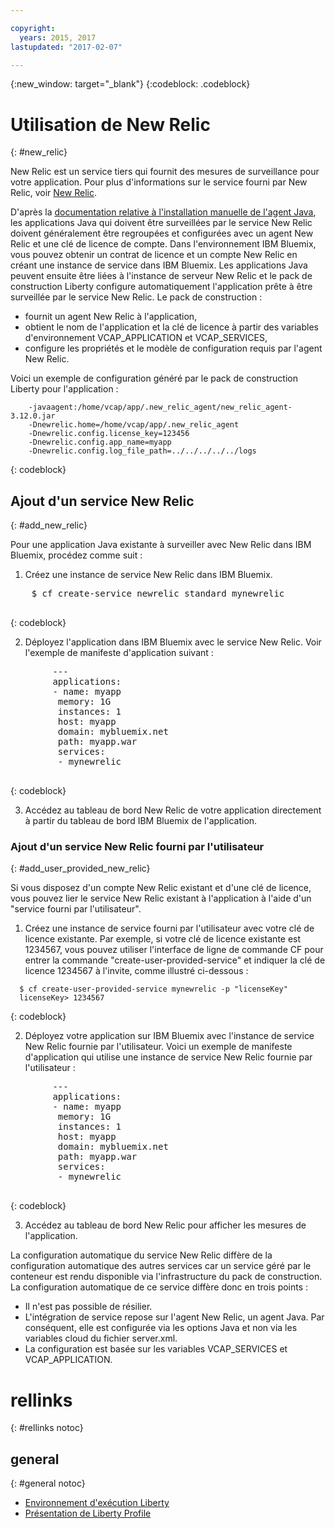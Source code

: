 ```yaml
---

copyright:
  years: 2015, 2017
lastupdated: "2017-02-07"

---
```


{:new_window: target="_blank"}
{:codeblock: .codeblock}

# Utilisation de New Relic
{: #new_relic}

New Relic est un service tiers qui fournit des mesures de surveillance pour votre application. Pour
plus d'informations sur le service fourni par New Relic, voir [New
Relic](http://newrelic.com/java).

D'après la [documentation relative à l'installation manuelle de l'agent Java](https://docs.newrelic.com/docs/agents/java-agent/installation/java-agent-manual-installation), les applications Java qui doivent être surveillées par le service New Relic doivent généralement être regroupées et configurées avec un agent New Relic et une clé de licence de compte. Dans l'environnement IBM Bluemix, vous pouvez obtenir un contrat de licence et un compte New Relic en créant une instance de service dans IBM Bluemix. Les
applications Java peuvent ensuite être liées à l'instance de serveur New Relic et le pack de construction Liberty configure automatiquement l'application prête à être surveillée par le service New Relic.
Le
pack de construction :

* fournit un agent New Relic à l'application,
* obtient le nom de l'application et la clé de licence à partir des variables d'environnement VCAP_APPLICATION et VCAP_SERVICES,
* configure les propriétés et le modèle de configuration requis par l'agent New Relic.

Voici
un exemple de configuration généré par le pack de construction Liberty
pour l'application :

```
    -javaagent:/home/vcap/app/.new_relic_agent/new_relic_agent-3.12.0.jar
    -Dnewrelic.home=/home/vcap/app/.new_relic_agent
    -Dnewrelic.config.license_key=123456
    -Dnewrelic.config.app_name=myapp
    -Dnewrelic.config.log_file_path=../../../../../logs
```
{: codeblock}

## Ajout d'un service New Relic
{: #add_new_relic}

Pour une application Java existante à surveiller avec New Relic dans IBM Bluemix, procédez comme suit :
1. Créez une instance de service New Relic dans IBM Bluemix.

  <pre>
    $ cf create-service newrelic standard mynewrelic
  </pre>
  {: codeblock}

2. Déployez l'application dans IBM Bluemix avec le service New Relic.  Voir l'exemple de manifeste d'application suivant :

  <pre>
        &dash;&dash;&dash;
        applications:
        - name: myapp
         memory: 1G
         instances: 1
         host: myapp
         domain: mybluemix.net
         path: myapp.war
         services:
         - mynewrelic
  </pre>
  {: codeblock}

3. Accédez au tableau de bord New Relic de votre application directement à partir du tableau de bord IBM Bluemix de l'application.

### Ajout d'un service New Relic fourni par l'utilisateur
{: #add_user_provided_new_relic}

Si vous disposez d'un compte New
Relic existant et d'une clé de licence, vous pouvez lier le service New Relic
existant à l'application à l'aide d'un "service fourni par
l'utilisateur".

1. Créez une instance de service fourni par l'utilisateur avec votre clé
de licence existante.  Par exemple, si votre clé de licence existante est
1234567, vous pouvez utiliser l'interface de ligne de
commande CF pour entrer la commande "create-user-provided-service" et indiquer
la clé de licence 1234567 à l'invite, comme illustré ci-dessous :
  ```
    $ cf create-user-provided-service mynewrelic -p "licenseKey"
    licenseKey> 1234567
  ```
  {: codeblock}

2. Déployez votre application sur IBM Bluemix avec l'instance de service New Relic fournie par l'utilisateur.  Voici un
exemple de manifeste d'application qui utilise une instance de service New Relic fournie par l'utilisateur :
  <pre>
        &dash;&dash;&dash;
        applications:
        - name: myapp
         memory: 1G
         instances: 1
         host: myapp
         domain: mybluemix.net
         path: myapp.war
         services:
         - mynewrelic
  </pre>
  {: codeblock}

3. Accédez au tableau de bord New Relic pour afficher les mesures de l'application.

La configuration automatique du service New
Relic diffère de la configuration automatique des autres services car un
service géré par le conteneur est rendu disponible via l'infrastructure du
pack de construction.  La configuration automatique de ce service diffère
donc en trois points :
* Il n'est pas possible de résilier.
* L'intégration de service repose sur l'agent New Relic, un agent Java. Par conséquent, elle est configurée via les options
Java et non via les variables cloud du
fichier server.xml.
* La configuration est basée sur les variables VCAP_SERVICES et VCAP_APPLICATION.

# rellinks
{: #rellinks notoc}
## general
{: #general notoc}
* [Environnement d'exécution Liberty](index.html)
* [Présentation de Liberty Profile](http://www-01.ibm.com/support/knowledgecenter/SSAW57_8.5.5/com.ibm.websphere.wlp.nd.doc/ae/cwlp_about.html)
